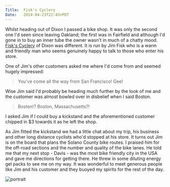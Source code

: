 ```yaml
---
Title:	Fisk's Cyclery
Date:	2014-04-23T22:43+PDT
---
```


Whilst heading out of Dixon I passed a bike shop. It was only the second one I'd seen since leaving Oakland; the first was in Fairfield and although I'd gone in to buy an inner tube the owner wasn't in much of a chatty mood. [Fisk's Cyclery](http://www.fiskscyclery.com/) of Dixon was different. It is run by Jim Fisk who is a warm and friendly man who seems genuinely happy to talk to those who enter his store. 

One of Jim's other customers asked me where I'd come from and seemed hugely impressed: 

> You've come all the way from San Francisco! Gee!

Wise Jim said I'd probably be heading much further by the look of me and the customer was almost bowled over in disbelief when I said Boston. 

> Boston!? Boston, Massachusetts?!

I asked Jim if I could buy a kickstand and the aforementioned customer chipped in $3 towards it as he left the shop.

As Jim fitted the kickstand we had a little chat about my trip, his business and other long distance cyclists who'd stopped at his store. It turns out Jim is on the board that plans the Solano County bike routes. I praised him for the off-road sections and the number and quality of the bike lanes. He told me that my next stop - Davis - was the most bike friendly city in the USA and gave me directions for getting there. He threw in some diluting energy gel packs to see me on my way. It was wonderful to meet generous people like Jim and his customer and they buoyed my spirits for the rest of the day.

![portrait](https://farm8.staticflickr.com/7117/14002372904_a9b502a7e5_z.jpg "Fisk's Cyclery")